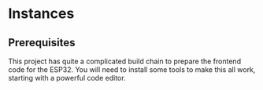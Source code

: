 # Instances

## Prerequisites

This project has quite a complicated build chain to prepare the frontend code for the ESP32. You will need to install some tools to make this all work, starting with a powerful code editor.

